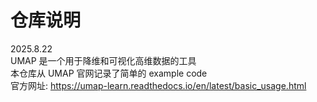 # 仓库说明

2025.8.22  
UMAP 是一个用于降维和可视化高维数据的工具  
本仓库从 UMAP 官网记录了简单的 example code  
官方网址: https://umap-learn.readthedocs.io/en/latest/basic_usage.html
